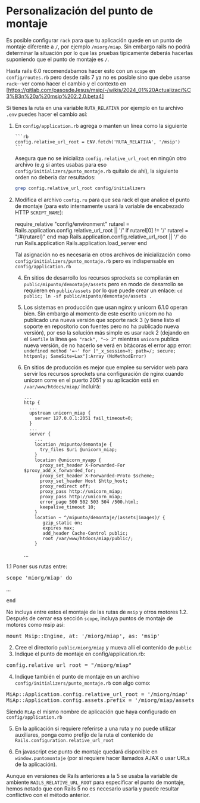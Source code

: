 # Personalización del punto de montaje

Es posible configurar `rack` para que tu aplicación quede en un punto de montaje diferente a `/`, por ejemplo `/miorg/miap`.  Sin embargo rails no podrá determinar la situación por lo que las pruebas tipicamente deberás hacerlas suponiendo que el punto de montaje es `/`.

Hasta rails 6.0 recomendabamos hacer esto con un `scope` en `config/routes.rb` pero desde rails 7 ya no es posible sino que debe usarse `rack`--ver como hacer el cambio y el contexto en [https://gitlab.com/pasosdeJesus/msip/-/wikis/2024_01%20Actualizaci%C3%B3n%20a%20msip%202.2.0.beta4]

Si tienes la ruta en una variable `RUTA_RELATIVA` por ejemplo en tu archivo `.env` puedes hacer el cambio así:

1. En `config/application.rb` agrega o manten un línea como la siguiente

       ```rb
       config.relative_url_root = ENV.fetch('RUTA_RELATIVA', '/msip')
       ```
   
   Asegura que no se inicializa `config.relative_url_root` en ningún otro archivo (e.g si antes 
   usabas para eso `config/initializers/punto_montaje.rb` quitalo de ahí), la siguiente orden no
   debería dar resultados:

   ```sh
   grep config.relative_url_root config/initializers
   ```
2. Modifica el archivo `config.ru`  para que sea rack el que analice el punto de montaje (para esto internamente usará la variable de encabezado HTTP `SCRIPT_NAME`):

    require_relative "config/environment"
    rutarel = Rails.application.config.relative_url_root || '/'
    if rutarel[0] != '/'
      rutarel = "/#{rutarel}"
    end
    map Rails.application.config.relative_url_root || '/' do
      run Rails.application
      Rails.application.load_server
    end 

      Tal asignación no es necesaria en otros archivos de 
      inicialización como `config/initializers/punto_montaje.rb` pero 
      es indispensable en `config/application.rb`

   4. En sitios de desarrollo los recursos sprockets se compilarán en `public/mipunto/demontaje/assets` pero en  modo de desarrollo se requieren en `public/assets` por lo que puede crear un enlace: `cd public; ln -sf public/mipunto/demontaje/assets .`  
   
   5. Los sistemas en producción que usan nginx y unicorn 6.1.0 operan bien. Sin embargo al momento de este escrito unicorn no ha publicado una nueva versión que soporte rack 3 (y tiene listo el soporte en repositorio con fuentes pero no ha publicado nueva versión), por eso la solución más simple es usar rack 2 (dejando en el `Gemfile` la línea `gem "rack", "~> 2"` mientras `unicorn` publica nueva versión, de no hacerlo se verá en bitácoras el error app error: `undefined method '=~' for ["_x_session=Y; path=/; secure; httponly; SameSite=Lax"]:Array (NoMethodError)`


   6. En sitios de producción es mejor que emplee su servidor web para servir los recursos sprockets una configuración de nginx cuando unicorn corre en el puerto 2051 y su aplicación está en `/var/www/htdocs/miap/` incluirá:

          ...
          http {
            ...
            upstream unicorn_miap {
              server 127.0.0.1:2051 fail_timeout=0;
            }
            ...
            server {
              ...
              location /mipunto/demontaje {
                try_files $uri @unicorn_miap;
              }
              location @unicorn_myapp {
                proxy_set_header X-Forwarded-For $proxy_add_x_forwarded_for;
                proxy_set_header X-Forwarded-Proto $scheme;
                proxy_set_header Host $http_host;
                proxy_redirect off;
                proxy_pass http://unicorn_miap;
                proxy_pass http://unicorn_miap;
                error_page 500 502 503 504 /500.html;
                keepalive_timeout 10;
              }
              location ~ ^/mipunto/demontaje/(assets|images)/ {
                 gzip_static on;
                 expires max;
                 add_header Cache-Control public;
                 root /var/www/htdocs/miap/public/;
              }
         ...
    

1.1 Poner sus rutas entre:

<pre>
scope 'miorg/miap' do
</pre>
...
<pre>
end
</pre>
No incluya entre estos el montaje de las rutas de `msip` y otros motores
1.2. Después de cerrar esa sección ```scope```, incluya puntos de montaje de motores como msip asi:
<pre>
mount Msip::Engine, at: '/miorg/miap', as: 'msip'
</pre>
2. Cree el directorio ```public/miorg/miap``` y mueva alli el contenido de ```public```
3. Indique el punto de montaje en config/application.rb:
<pre>
config.relative_url_root = "/miorg/miap"
</pre>
4. Indique también el punto de montaje en un archivo ```config/initializers/punto_montaje.rb``` con algo como:
<pre>
MiAp::Application.config.relative_url_root = '/miorg/miap'
MiAp::Application.config.assets.prefix = '/miorg/miap/assets'
</pre>
Siendo `MiAp` el mismo nombre de aplicación que haya configurado en `config/application.rb`

5. En la aplicación si requiere referirse a una ruta y no puede utilizar auxiliares, ponga como prefijo de la ruta el contenido de ```Rails.configuration.relative_url_root```

6. En javascript ese punto de montaje quedará disponible en `window.puntomontaje` (por si requiere hacer llamados AJAX  o usar URLs de la aplicación).

Aunque en versiones de Rails anteriores a la 5 se usaba la variable de ambiente `RAILS_RELATIVE_URL_ROOT` para especificar el punto de montaje, hemos notado que con Rails 5 no es necesario usarla y puede resultar conflictivo con el método anterior.  
